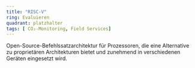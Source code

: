 ```yaml
---
title: "RISC-V"
ring: Evaluieren
quadrant: platzhalter
tags: [ CO₂-Monitoring, Field Services]
---
```


Open-Source-Befehlssatzarchitektur für Prozessoren, die eine Alternative zu proprietären Architekturen bietet und zunehmend in verschiedenen Geräten eingesetzt wird.
